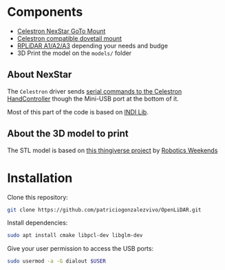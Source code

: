 # Components

* [Celestron NexStar GoTo Mount](https://www.ebay.com/itm/Celestron-Astro-Fi-Computerized-GoTo-Mount-Complete-Mount-NEW/402029171407?_trkparms=aid%3D111001%26algo%3DREC.SEED%26ao%3D1%26asc%3D20160811114145%26meid%3Dac0b70c81d164dd9bf6b6775530718f0%26pid%3D100667%26rk%3D2%26rkt%3D8%26mehot%3Dnone%26sd%3D303235523326%26itm%3D402029171407%26pmt%3D0%26noa%3D1%26pg%3D2334524&_trksid=p2334524.c100667.m2042)
* [Celestron compatible dovetail mount](https://www.amazon.com/gp/product/B07LGN4K6L/ref=ppx_yo_dt_b_asin_title_o02_s00?ie=UTF8&psc=1)
* [RPLiDAR A1/A2/A3](https://www.dfrobot.com/search-RPLIDAR.html) depending your needs and budge
* 3D Print the model on the `models/` folder

## About NexStar 

The `Celestron` driver sends [serial commands to the Celestron HandController](http://www.nexstarsite.com/download/manuals/NexStarCommunicationProtocolV1.2.zip) though the Mini-USB port at the bottom of it.

Most of this part of the code is based on [INDI Lib](https://github.com/jochym/indi-base/blob/master/libindi/obsolete/celestronprotocol.h).

## About the 3D model to print

The STL model is based on [this thingiverse project](https://www.thingiverse.com/thing:3970110) by [Robotics Weekends](https://www.thingiverse.com/Robotics_Weekends/about)


# Installation

Clone this repository:

```bash
git clone https://github.com/patriciogonzalezvivo/OpenLiDAR.git
```

Install dependencies:

```bash
sudo apt install cmake libpcl-dev libglm-dev
```


Give your user permission to access the USB ports:

```bash
sudo usermod -a -G dialout $USER
```
